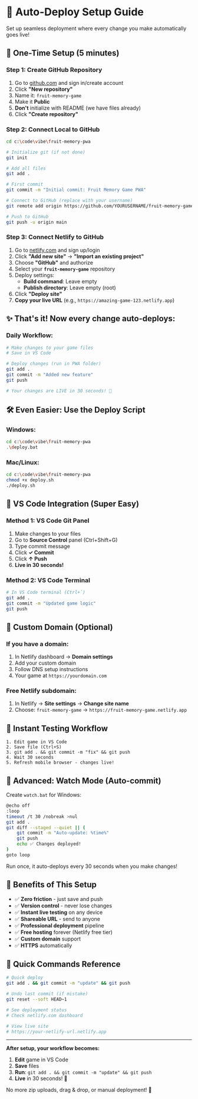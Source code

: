 # 🚀 Auto-Deploy Setup Guide

Set up seamless deployment where every change you make automatically goes live!

## 🎯 **One-Time Setup (5 minutes)**

### **Step 1: Create GitHub Repository**
1. Go to [github.com](https://github.com) and sign in/create account
2. Click **"New repository"**
3. Name it: `fruit-memory-game`
4. Make it **Public**
5. **Don't** initialize with README (we have files already)
6. Click **"Create repository"**

### **Step 2: Connect Local to GitHub**
```bash
cd c:\code\vibe\fruit-memory-pwa

# Initialize git (if not done)
git init

# Add all files
git add .

# First commit
git commit -m "Initial commit: Fruit Memory Game PWA"

# Connect to GitHub (replace with your username)
git remote add origin https://github.com/YOURUSERNAME/fruit-memory-game.git

# Push to GitHub
git push -u origin main
```

### **Step 3: Connect Netlify to GitHub**
1. Go to [netlify.com](https://netlify.com) and sign up/login
2. Click **"Add new site"** → **"Import an existing project"**
3. Choose **"GitHub"** and authorize
4. Select your **`fruit-memory-game`** repository
5. Deploy settings:
   - **Build command**: Leave empty
   - **Publish directory**: Leave empty (root)
6. Click **"Deploy site"**
7. **Copy your live URL** (e.g., `https://amazing-game-123.netlify.app`)

## ✨ **That's it! Now every change auto-deploys:**

### **Daily Workflow:**
```bash
# Make changes to your game files
# Save in VS Code

# Deploy changes (run in PWA folder)
git add .
git commit -m "Added new feature"
git push

# Your changes are LIVE in 30 seconds! 🚀
```

## 🛠️ **Even Easier: Use the Deploy Script**

### **Windows:**
```bash
cd c:\code\vibe\fruit-memory-pwa
.\deploy.bat
```

### **Mac/Linux:**
```bash
cd c:\code\vibe\fruit-memory-pwa
chmod +x deploy.sh
./deploy.sh
```

## 🔄 **VS Code Integration (Super Easy)**

### **Method 1: VS Code Git Panel**
1. Make changes to your files
2. Go to **Source Control** panel (Ctrl+Shift+G)
3. Type commit message
4. Click **✓ Commit**
5. Click **↑ Push**
6. **Live in 30 seconds!**

### **Method 2: VS Code Terminal**
```bash
# In VS Code terminal (Ctrl+`)
git add .
git commit -m "Updated game logic"
git push
```

## 🎯 **Custom Domain (Optional)**

### **If you have a domain:**
1. In Netlify dashboard → **Domain settings**
2. Add your custom domain
3. Follow DNS setup instructions
4. Your game at `https://yourdomain.com`

### **Free Netlify subdomain:**
1. In Netlify → **Site settings** → **Change site name**
2. Choose: `fruit-memory-game` → `https://fruit-memory-game.netlify.app`

## 📱 **Instant Testing Workflow**

```
1. Edit game in VS Code
2. Save file (Ctrl+S)
3. git add . && git commit -m "fix" && git push
4. Wait 30 seconds
5. Refresh mobile browser - changes live!
```

## 🔧 **Advanced: Watch Mode (Auto-commit)**

Create `watch.bat` for Windows:
```bash
@echo off
:loop
timeout /t 30 /nobreak >nul
git add .
git diff --staged --quiet || (
    git commit -m "Auto-update: %time%"
    git push
    echo ✅ Changes deployed!
)
goto loop
```

Run once, it auto-deploys every 30 seconds when you make changes!

## 🎉 **Benefits of This Setup**

- ✅ **Zero friction** - just save and push
- ✅ **Version control** - never lose changes
- ✅ **Instant live testing** on any device
- ✅ **Shareable URL** - send to anyone
- ✅ **Professional deployment** pipeline
- ✅ **Free hosting** forever (Netlify free tier)
- ✅ **Custom domain** support
- ✅ **HTTPS** automatically

## 🚨 **Quick Commands Reference**

```bash
# Quick deploy
git add . && git commit -m "update" && git push

# Undo last commit (if mistake)
git reset --soft HEAD~1

# See deployment status
# Check netlify.com dashboard

# View live site
# https://your-netlify-url.netlify.app
```

---

**After setup, your workflow becomes:**
1. **Edit** game in VS Code
2. **Save** files
3. **Run**: `git add . && git commit -m "update" && git push`
4. **Live** in 30 seconds! 🚀

No more zip uploads, drag & drop, or manual deployment! 🎉
